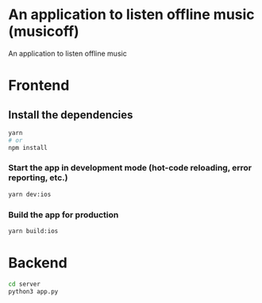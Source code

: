 # An application to listen offline music (musicoff)

An application to listen offline music

# Frontend

## Install the dependencies

```bash
yarn
# or
npm install
```

### Start the app in development mode (hot-code reloading, error reporting, etc.)

```bash
yarn dev:ios
```

### Build the app for production

```bash
yarn build:ios
```

# Backend

```bash
cd server
python3 app.py
```
